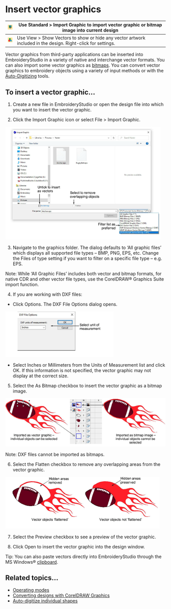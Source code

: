 # Insert vector graphics

| ![ImportGraphic.png](assets/ImportGraphic.png) | Use Standard > Import Graphic to import vector graphic or bitmap image into current design                   |
| ---------------------------------------------- | ------------------------------------------------------------------------------------------------------------ |
| ![ShowVectors.png](assets/ShowVectors.png)     | Use View > Show Vectors to show or hide any vector artwork included in the design. Right-click for settings. |

Vector graphics from third-party applications can be inserted into EmbroideryStudio in a variety of native and interchange vector formats. You can also import some vector graphics as [bitmaps](../../glossary/glossary). You can convert vector graphics to embroidery objects using a variety of input methods or with the [Auto-Digitizing](../../glossary/glossary) tools.

## To insert a vector graphic...

1. Create a new file in EmbroideryStudio or open the design file into which you want to insert the vector graphic.

2. Click the Import Graphic icon or select File > Import Graphic.

![InsertFileVectorEPS.png](assets/InsertFileVectorEPS.png)

3. Navigate to the graphics folder. The dialog defaults to ‘All graphic files’ which displays all supported file types – BMP, PNG, EPS, etc. Change the Files of type setting if you want to filter on a specific file type – e.g. EPS.

Note: While ‘All Graphic Files’ includes both vector and bitmap formats, for native CDR and other vector file types, use the CorelDRAW® Graphics Suite import function.

4. If you are working with DXF files:

- Click Options. The DXF File Options dialog opens.

![DXFFileOptions.png](assets/DXFFileOptions.png)

- Select Inches or Millimeters from the Units of Measurement list and click OK. If this information is not specified, the vector graphic may not display at the correct size.

5. Select the As Bitmap checkbox to insert the vector graphic as a bitmap image.

![vectors00034.png](assets/vectors00034.png)

Note: DXF files cannot be imported as bitmaps.

6. Select the Flatten checkbox to remove any overlapping areas from the vector graphic.

![vectors00037.png](assets/vectors00037.png)

7. Select the Preview checkbox to see a preview of the vector graphic.

8. Click Open to insert the vector graphic into the design window.

Tip: You can also paste vectors directly into EmbroideryStudio through the MS Windows® [clipboard](../../glossary/glossary).

## Related topics...

- [Operating modes](../../Basics/basics/Operating_modes)
- [Converting designs with CorelDRAW Graphics](../automatic/Converting_designs_with_CorelDRAW_Graphics)
- [Auto-digitize individual shapes](../automatic/Auto-digitize_individual_shapes)
